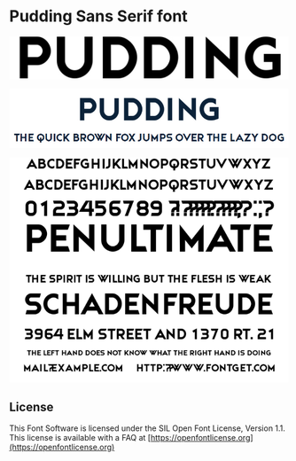 
# Pudding Sans Serif font

![Image](image1.png)


![Image](image2.png)


![Image](image3.png)


## License

This Font Software is licensed under the SIL Open Font License, Version 1.1.
This license is available with a FAQ at [https://openfontlicense.org](https://openfontlicense.org)
